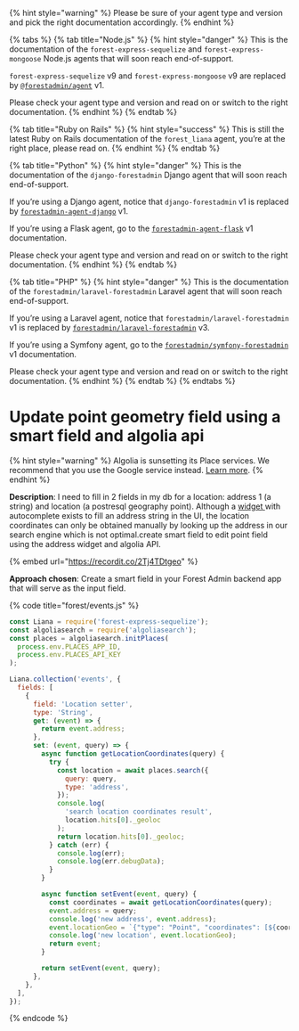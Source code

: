 {% hint style="warning" %}
Please be sure of your agent type and version and pick the right documentation accordingly.
{% endhint %}

{% tabs %}
{% tab title="Node.js" %}
{% hint style="danger" %}
This is the documentation of the `forest-express-sequelize` and `forest-express-mongoose` Node.js agents that will soon reach end-of-support.

`forest-express-sequelize` v9 and `forest-express-mongoose` v9 are replaced by [`@forestadmin/agent`](https://docs.forestadmin.com/developer-guide-agents-nodejs/) v1.

Please check your agent type and version and read on or switch to the right documentation.
{% endhint %}
{% endtab %}

{% tab title="Ruby on Rails" %}
{% hint style="success" %}
This is still the latest Ruby on Rails documentation of the `forest_liana` agent, you’re at the right place, please read on.
{% endhint %}
{% endtab %}

{% tab title="Python" %}
{% hint style="danger" %}
This is the documentation of the `django-forestadmin` Django agent that will soon reach end-of-support.

If you’re using a Django agent, notice that `django-forestadmin` v1 is replaced by [`forestadmin-agent-django`](https://docs.forestadmin.com/developer-guide-agents-python) v1.

If you’re using a Flask agent, go to the [`forestadmin-agent-flask`](https://docs.forestadmin.com/developer-guide-agents-python) v1 documentation.

Please check your agent type and version and read on or switch to the right documentation.
{% endhint %}
{% endtab %}

{% tab title="PHP" %}
{% hint style="danger" %}
This is the documentation of the `forestadmin/laravel-forestadmin` Laravel agent that will soon reach end-of-support.

If you’re using a Laravel agent, notice that `forestadmin/laravel-forestadmin` v1 is replaced by [`forestadmin/laravel-forestadmin`](https://docs.forestadmin.com/developer-guide-agents-php) v3.

If you’re using a Symfony agent, go to the [`forestadmin/symfony-forestadmin`](https://docs.forestadmin.com/developer-guide-agents-php) v1 documentation.

Please check your agent type and version and read on or switch to the right documentation.
{% endhint %}
{% endtab %}
{% endtabs %}

# Update point geometry field using a smart field and algolia api

{% hint style="warning" %}
Algolia is sunsetting its Place services. We recommend that you use the Google service instead. [Learn more](https://www.algolia.com/blog/product/sunsetting-our-places-feature/).
{% endhint %}

**Description**: I need to fill in 2 fields in my db for a location: address 1 (a string) and location (a postresql geography point). Although a [widget ](https://docs.forestadmin.com/user-guide/collections/customize-your-fields/edit-widgets)with autocomplete exists to fill an address string in the UI, the location coordinates can only be obtained manually by looking up the address in our search engine which is not optimal.create smart field to edit point field using the address widget and algolia API.

{% embed url="https://recordit.co/2Tj4TDtgeo" %}

**Approach chosen**: Create a smart field in your Forest Admin backend app that will serve as the input field.

{% code title="forest/events.js" %}

```javascript
const Liana = require('forest-express-sequelize');
const algoliasearch = require('algoliasearch');
const places = algoliasearch.initPlaces(
  process.env.PLACES_APP_ID,
  process.env.PLACES_API_KEY
);

Liana.collection('events', {
  fields: [
    {
      field: 'Location setter',
      type: 'String',
      get: (event) => {
        return event.address;
      },
      set: (event, query) => {
        async function getLocationCoordinates(query) {
          try {
            const location = await places.search({
              query: query,
              type: 'address',
            });
            console.log(
              'search location coordinates result',
              location.hits[0]._geoloc
            );
            return location.hits[0]._geoloc;
          } catch (err) {
            console.log(err);
            console.log(err.debugData);
          }
        }

        async function setEvent(event, query) {
          const coordinates = await getLocationCoordinates(query);
          event.address = query;
          console.log('new address', event.address);
          event.locationGeo = `{"type": "Point", "coordinates": [${coordinates.lat}, ${coordinates.lng}]}`;
          console.log('new location', event.locationGeo);
          return event;
        }

        return setEvent(event, query);
      },
    },
  ],
});
```

{% endcode %}
